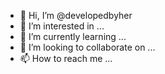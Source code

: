 - 👋 Hi, I’m @developedbyher
- 👀 I’m interested in ...
- 🌱 I’m currently learning ...
- 💞️ I’m looking to collaborate on ...
- 📫 How to reach me ...

<!---
developedbyher/developedbyher is a ✨ special ✨ repository because its `README.md` (this file) appears on your GitHub profile.
You can click the Preview link to take a look at your changes.
--->
